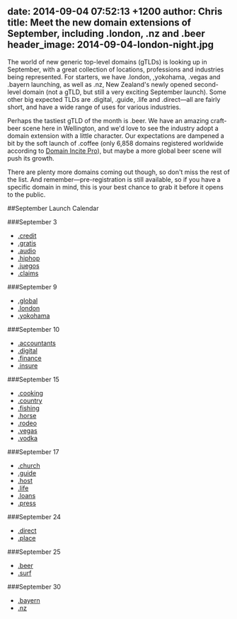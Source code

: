 date: 2014-09-04 07:52:13 +1200
author: Chris
title: Meet the new domain extensions of September, including .london, .nz and .beer
header_image: 2014-09-04-london-night.jpg
----

<!-- excerpt -->

The world of new generic top-level domains (gTLDs) is looking up in September, with a great collection of locations, professions and industries being represented. For starters, we have .london, ,yokohama, .vegas and .bayern launching, as well as .nz, New Zealand's newly opened second-level domain (not a gTLD, but still a very exciting September launch). Some other big expected TLDs are .digital, .guide, .life and .direct—all are fairly short, and have a wide range of uses for various industries. 

Perhaps the tastiest gTLD of the month is .beer. We have an amazing craft-beer scene here in Wellington, and we'd love to see the industry adopt a domain extension with a little character. Our expectations are dampened a bit by the soft launch of .coffee (only 6,858 domains registered worldwide according to [Domain Incite Pro](http://domainincite.com/pro/new-gtld-zone-file-report/)), but maybe a more global beer scene will push its growth. 

There are plenty more domains coming out though, so don't miss the rest of the list. And remember—pre-registration is still available, so if you have a specific domain in mind, this is your best chance to grab it before it opens to the public.

<!-- /excerpt -->

##September Launch Calendar

###September 3

+ [.credit](https://iwantmyname.com/domains/dot-credit)
+ [.gratis](https://iwantmyname.com/domains/dot-gratis)
+ [.audio](https://iwantmyname.com/domains/dot-audio)
+ [.hiphop](https://iwantmyname.com/domains/dot-hiphop)
+ [.juegos](https://iwantmyname.com/domains/dot-juegos)
+ [.claims](https://iwantmyname.com/domains/dot-claims)

###September 9

+ [.global](https://iwantmyname.com/domains/dot-global)
+ [.london](https://iwantmyname.com/domains/dot-london)
+ [.yokohama](https://iwantmyname.com/domains/dot-yokohama)

###September 10

+ [.accountants](https://iwantmyname.com/domains/dot-accountants)
+ [.digital](https://iwantmyname.com/domains/dot-digital)
+ [.finance](https://iwantmyname.com/domains/dot-finance)
+ [.insure](https://iwantmyname.com/domains/dot-insure)

###September 15

+ [.cooking](https://iwantmyname.com/domains/dot-cooking)
+ [.country](https://iwantmyname.com/domains/dot-country)
+ [.fishing](https://iwantmyname.com/domains/dot-fishing)
+ [.horse](https://iwantmyname.com/domains/dot-horse)
+ [.rodeo](https://iwantmyname.com/domains/dot-rodeo)
+ [.vegas](https://iwantmyname.com/domains/dot-vegas)
+ [.vodka](https://iwantmyname.com/domains/dot-vodka)

###September 17

+ [.church](https://iwantmyname.com/domains/dot-church)
+ [.guide](https://iwantmyname.com/domains/dot-guide)
+ [.host](https://iwantmyname.com/domains/dot-host)
+ [.life](https://iwantmyname.com/domains/dot-life)
+ [.loans](https://iwantmyname.com/domains/dot-loans)
+ [.press](https://iwantmyname.com/domains/dot-press)

###September 24

+ [.direct](https://iwantmyname.com/domains/dot-direct)
+ [.place](https://iwantmyname.com/domains/dot-place)

###September 25

+ [.beer](https://iwantmyname.com/domains/dot-beer)
+ [.surf](https://iwantmyname.com/domains/dot-surf)

###September 30

+ [.bayern](https://iwantmyname.com/domains/dot-bayern)
+ [.nz](https://iwantmyname.com/domains/dot-nz)